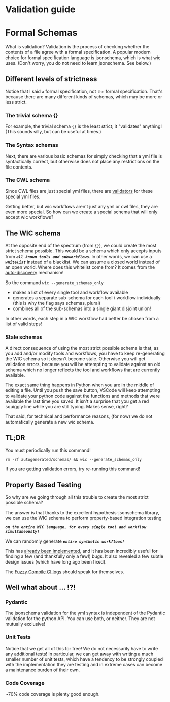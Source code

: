 # Validation guide

# Formal Schemas

What is validation? Validation is the process of checking whether the contents of a file agree with a formal specification. A popular modern choice for formal specification language is jsonschema, which is what wic uses. (Don't worry, you do not need to learn jsonschema. See below.)

## Different levels of strictness
Notice that I said `a` formal specification, not `the` formal specification. That's because there are many different kinds of schemas, which may be more or less strict.

### The trivial schema {}

For example, the trivial schema `{}` is the least strict; it "validates" anything! (This sounds silly, but can be useful at times.)

### The Syntax schemas

Next, there are various basic schemas for simply checking that a yml file is syntactically correct, but otherwise does not place any restrictions on the file contents.

### The CWL schema

Since CWL files are just special yml files, there are [validators](https://github.com/common-workflow-language/cwl-utils/blob/main/cwl_utils/parser/cwl_v1_0.py) for these special yml files.

Getting better, but wic workflows aren't just any yml or cwl files, they are even more special. So how can we create a special schema that will only accept wic workflows?

## The WIC schema

At the opposite end of the spectrum (from `{}`), we could create the most strict schema possible. This would be a schema which only accepts inputs from ***`all known tools and subworkflows`***. In other words, we can use a ***`whitelist`*** instead of a blacklist. We can assume a closed world instead of an open world. Where does this whitelist come from? It comes from the [auto-discovery](userguide.md#auto-discovery) mechanism!

So the command `wic --generate_schemas_only`
* makes a list of every single tool and workflow available
* generates a separate sub-schema for each tool / workflow individually (this is why the flag says schemas, plural)
* combines all of the sub-schemas into a single giant disjoint union!

In other words, each step in a WIC workflow had better be chosen from a list of valid steps!

### Stale schemas ###

A direct consequence of using the most strict possible schema is that, as you add and/or modify tools and workflows, you have to keep re-generating the WIC schema so it doesn't become stale. Otherwise you will get validation errors, because you will be attempting to validate against an old schema which no longer reflects the tool and workflows that are currently available.

The exact same thing happens in Python when you are in the middle of editing a file. Until you push the save button, VSCode will keep attempting to validate your python code against the functions and methods that were available the last time you saved. It isn't a surprise that you get a red squiggly line while you are still typing. Makes sense, right?

That said, for technical and performance reasons, (for now) we do not automatically generate a new wic schema.

## TL;DR ##

You must periodically run this command!

```
rm -rf autogenerated/schemas/ && wic --generate_schemas_only
```

If you are getting validation errors, try re-running this command!

## Property Based Testing ##

So why are we going through all this trouble to create the most strict possible schema?

The answer is that thanks to the excellent hypothesis-jsonschema library, we can use the WIC schema to perform property-based integration testing

***`on the entire WIC language, for every single tool and workflow simultaneously!`***

We can randomly generate ***`entire synthetic workflows!`***

This has [already been implemented](https://github.com/PolusAI/workflow-inference-compiler/blob/master/tests/test_fuzzy_compile.py), and it has been incredibly useful for finding a few (and thankfully only a few!) bugs. It also revealed a few subtle design issues (which have long ago been fixed).

The [Fuzzy Compile CI logs](https://github.com/PolusAI/workflow-inference-compiler/actions/workflows/fuzzy_compile_weekly.wic) should speak for themselves.

## Well what about ... !?!

### Pydantic ###

The jsonschema validation for the yml syntax is independent of the Pydantic validation for the python API. You can use both, or neither. They are not mutually exclusive!

### Unit Tests ###

Notice that we get all of this for free! We do not necessarily have to write any additional tests! In particular, we can get away with writing a much smaller number of unit tests, which have a tendency to be strongly coupled with the implementation they are testing and in extreme cases can become a maintenance burden of their own.

### Code Coverage ###

~70% code coverage is plenty good enough.